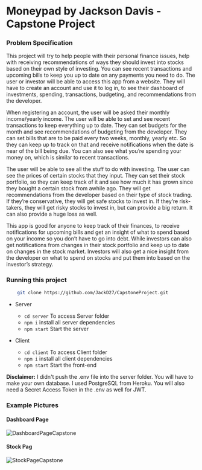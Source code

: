 # Moneypad by Jackson Davis - Capstone Project

### Problem Specification

This project will try to help people with their personal finance issues, help 
with receiving recommendations of ways they should invest into stocks based on 
their own style of investing. You can see recent transactions and upcoming bills to 
keep you up to date on any payments you need to do. The user or investor will be 
able to access this app from a website. They will have to create an account and use 
it to log in, to see their dashboard of investments, spending, transactions, 
budgeting, and recommendations from the developer.

When registering an account, the user will be asked their monthly 
income/yearly income. The user will be able to set and see recent transactions to 
keep everything up to date. They can set budgets for the month and see 
recommendations of budgeting from the developer. They can set bills that are to be 
paid every two weeks, monthly, yearly etc. So they can keep up to track on that 
and receive notifications when the date is near of the bill being due. You can also 
see what you’re spending your money on, which is similar to recent transactions. 

The user will be able to see all the stuff to do with investing. The user can 
see the prices of certain stocks that they input. They can set their stock portfolio, so 
they can keep track of it and see how much it has grown since they bought a 
certain stock from awhile ago. They will get recommendations from the developer 
based on their type of stock trading. If they’re conservative, they will get safe 
stocks to invest in. If they’re risk-takers, they will get risky stocks to invest in, but 
can provide a big return. It can also provide a huge loss as well. 

This app is good for anyone to keep track of their finances, to receive 
notifications for upcoming bills and get an insight of what to spend based on your 
income so you don’t have to go into debt. While investors can also get notifications 
from changes in their stock portfolio and keep up to date on changes in the stock 
market. Investors will also get a nice insight from the developer on what to spend 
on stocks and put them into based on the investor’s strategy.

### Running this project

```sh
    git clone https://github.com/JackD27/CapstoneProject.git
```

* Server
    - `cd server` To access Server folder
    - `npm i` install all server dependencies
    - `npm start` Start the server


* Client
    - `cd client` To access Client folder  
    - `npm i` install all client dependencies
    - `npm start` Start the front-end
    
**Disclaimer:** I didn't push the .env file into the server folder. You will have to make your own database. I used PostgreSQL from Heroku.
You will also need a Secret Access Token in the .env as well for JWT.

### Example Pictures
#### Dashboard Page
![DashboardPageCapstone](https://user-images.githubusercontent.com/103354115/235334003-81909ba2-e0b4-46f5-adc2-2ee84c5bd8be.png)

#### Stock Pag
![StockPageCapstone](https://user-images.githubusercontent.com/103354115/235334009-c4b67c9b-6d29-4e63-9912-6a548f5254db.png)
